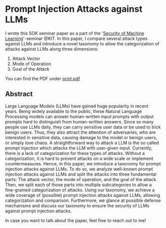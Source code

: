# Prompt Injection Attacks against LLMs

I wrote this SOK seminar paper as a part of the '[Security of Machine Learning](https://intellisec.de/teaching/2023-ws/hot-secml/)'-seminar @KIT. In this paper, I compare several attack types against LLMs and introduce a novel taxonomy to allow the categorization of attacks against LLMs along three dimensions: 
1) Attack Vector
2) Mode of Operation
3) Goal of the Attack

You can find the PDF under [print.pdf](print.pdf)

## Abstract
Large Language Models (LLMs) have gained huge popularity in recent years. 
Being widely available to the public, these Natural Language Processing models can answer human-written input prompts with output prompts hard to distinguish from human-written answers.
Since so many people use LLMs daily, they can carry sensitive user data or be used to trick benign users.
Thus, they also attract the attention of adversaries, who are interested in sensitive data, causing damage to the model or benign users, or simply love chaos.
A straightforward way to attack a LLM is the so called prompt injection which attacks the LLM with user-given input. 
Currently, there is a lack of categorization for these types of attacks. 
Without a categorization, it is hard to prevent attacks on a wide scale or implement countermeasures.
Hence, in this paper, we introduce a taxonomy for prompt injection attacks against LLMs.
To do so, we analyze well-known prompt injection attacks against LLMs and split the attacks into three fundamental parts: The attack vector, the mode of operation, and the goal of the attack. 
Then, we split each of those parts into multiple subcategories to allow a fine-grained categorization of attacks. 
Using our taxonomy, we achieve a wide coverage of (possible) prompt injection attacks against LLMs, allowing categorization and comparison.
Furthermore, we glance at possible defense mechanisms and discuss our taxonomy to ensure the security of LLMs against prompt injection attacks.

In case you want to talk about the paper, feel free to reach out to me!
